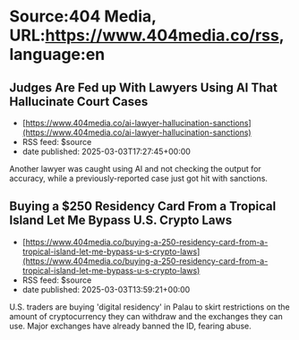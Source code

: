 # Source:404 Media, URL:https://www.404media.co/rss, language:en

## Judges Are Fed up With Lawyers Using AI That Hallucinate Court Cases
 - [https://www.404media.co/ai-lawyer-hallucination-sanctions](https://www.404media.co/ai-lawyer-hallucination-sanctions)
 - RSS feed: $source
 - date published: 2025-03-03T17:27:45+00:00

Another lawyer was caught using AI and not checking the output for accuracy, while a previously-reported case just got hit with sanctions.

## Buying a $250 Residency Card From a Tropical Island Let Me Bypass U.S. Crypto Laws
 - [https://www.404media.co/buying-a-250-residency-card-from-a-tropical-island-let-me-bypass-u-s-crypto-laws](https://www.404media.co/buying-a-250-residency-card-from-a-tropical-island-let-me-bypass-u-s-crypto-laws)
 - RSS feed: $source
 - date published: 2025-03-03T13:59:21+00:00

U.S. traders are buying 'digital residency' in Palau to skirt restrictions on the amount of cryptocurrency they can withdraw and the exchanges they can use. Major exchanges have already banned the ID, fearing abuse.

